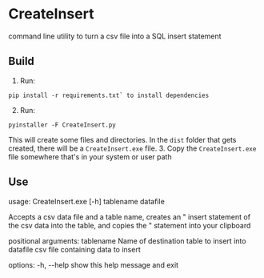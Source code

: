 # CreateInsert
command line utility to turn a csv file into a SQL insert statement

## Build
1. Run:
```
pip install -r requirements.txt` to install dependencies
```
2. Run: 
```
pyinstaller -F CreateInsert.py
```
This will create some files and directories. In the `dist` folder that gets created, there will be a `CreateInsert.exe` file.
3. Copy the `CreateInsert.exe` file somewhere that's in your system or user path

## Use

usage: CreateInsert.exe [-h] tablename datafile

Accepts a csv data file and a table name, creates an " insert statement of the csv data into the table, and copies the " statement into your clipboard

positional arguments:
  tablename   Name of destination table to insert into
  datafile    csv file containing data to insert

options:
  -h, --help  show this help message and exit